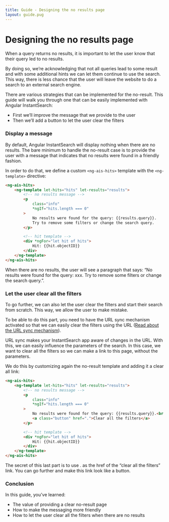 ```yaml
---
title: Guide - Designing the no results page
layout: guide.pug
---
```


# Designing the no results page

When a query returns no results, it is important to let the user know that their query led to no results.

By doing so, we’re acknowledging that not all queries lead to some result and with some additional hints we can let them continue to use the search. This way, there is less chance that the user will leave the website to do a search to an external search engine.

There are various strategies that can be implemented for the no-result. This guide will walk you through one that can be easily implemented with Angular InstantSearch:

* First we’ll improve the message that we provide to the user
* Then we’ll add a button to let the user clear the filters

### Display a message

By default, Angular InstantSearch will display nothing when there are no results. The bare minimum to handle the no-result case is to provide the user with a message that indicates that no results were found in a friendly fashion.

In order to do that, we define a custom `<ng-ais-hits>` template with the `<ng-template>` directive:

```html
<ng-ais-hits>
    <ng-template let-hits="hits" let-results="results">
        <!-- no results message -->
        <p
            class="info"
            *ngIf="hits.length === 0"
        >
            No results were found for the query: {{results.query}}.
            Try to remove some filters or change the search query.
        </p>

        <!-- hit template -->
        <div *ngFor="let hit of hits">
            Hit: {{hit.objectID}}
        </div>
    </ng-template>
</ng-ais-hits>
```

When there are no results, the user will see a paragraph that says: “No results were found for the query: xxx. Try to remove some filters or change the search query.”.

### Let the user clear all the filters

To go further, we can also let the user clear the filters and start their search from scratch. This way, we allow the user to make mistake.

To be able to do this part, you need to have the URL sync mechanism activated so that we can easily clear the filters using the URL ([Read about the URL sync mechanism](/routing-and-urls.md)).

URL sync makes your InstantSearch app aware of changes in the URL. With this, we can easily influence the parameters of the search. In this case, we want to clear all the filters so we can make a link to this page, without the parameters.

We do this by customizing again the no-result template and adding it a clear all link:

```html
<ng-ais-hits>
    <ng-template let-hits="hits" let-results="results">
        <!-- no results message -->
        <p
            class="info"
            *ngIf="hits.length === 0"
        >
            No results were found for the query: {{results.query}}.<br />
            <a class="button" href=".">Clear all the filters</a>
        </p>

        <!-- hit template -->
        <div *ngFor="let hit of hits">
            Hit: {{hit.objectID}}
        </div>
    </ng-template>
</ng-ais-hits>
```

The secret of this last part is to use . as the href of the “clear all the filters” link. You can go further and make this link look like a button.

### Conclusion

In this guide, you’ve learned:

* The value of providing a clear no-result page
* How to make the messaging more friendly
* How to let the user clear all the filters when there are no results
